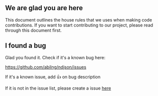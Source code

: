 ## We are glad you are here

This document outlines the house rules that we uses when making code contributions. If you want to start contributing to our project, please read through this document first.

## I found a bug

Glad you found it. Check if it's a known bug here:

https://github.com/abilng/ndjson/issues

If it's a known issue, add :+1: on bug description 

If it is not in the issue list, please create a issue [here](https://github.com/abilng/ndjson/issues/new?template=bug_report.md)

